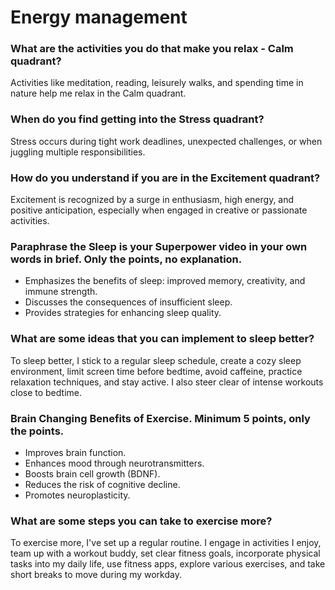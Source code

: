 # Energy management

### What are the activities you do that make you relax - Calm quadrant?

Activities like meditation, reading, leisurely walks, and spending time in nature help me relax in the Calm quadrant.

### When do you find getting into the Stress quadrant?

Stress occurs during tight work deadlines, unexpected challenges, or when juggling multiple responsibilities.

### How do you understand if you are in the Excitement quadrant?

Excitement is recognized by a surge in enthusiasm, high energy, and positive anticipation, especially when engaged in creative or passionate activities.

### Paraphrase the Sleep is your Superpower video in your own words in brief. Only the points, no explanation.

- Emphasizes the benefits of sleep: improved memory, creativity, and immune strength.
- Discusses the consequences of insufficient sleep.
- Provides strategies for enhancing sleep quality.
  
### What are some ideas that you can implement to sleep better?

To sleep better, I stick to a regular sleep schedule, create a cozy sleep environment, limit screen time before bedtime, avoid caffeine, practice relaxation techniques, and stay active. I also steer clear of intense workouts close to bedtime.

### Brain Changing Benefits of Exercise. Minimum 5 points, only the points.

- Improves brain function.
- Enhances mood through neurotransmitters.
- Boosts brain cell growth (BDNF).
- Reduces the risk of cognitive decline.
- Promotes neuroplasticity.

### What are some steps you can take to exercise more?

To exercise more, I've set up a regular routine. I engage in activities I enjoy, team up with a workout buddy, set clear fitness goals, incorporate physical tasks into my daily life, use fitness apps, explore various exercises, and take short breaks to move during my workday.
